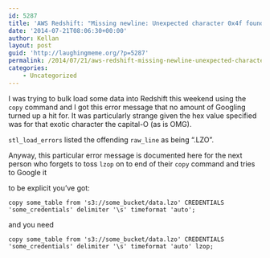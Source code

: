 ```yaml
---
id: 5287
title: 'AWS Redshift: "Missing newline: Unexpected character 0x4f found at location 3"'
date: '2014-07-21T08:06:30+00:00'
author: Kellan
layout: post
guid: 'http://laughingmeme.org/?p=5287'
permalink: /2014/07/21/aws-redshift-missing-newline-unexpected-character-0x4f-found-at-location-3/
categories:
    - Uncategorized
---
```


I was trying to bulk load some data into Redshift this weekend using the `copy` command and I got this error message that no amount of Googling turned up a hit for. It was particularly strange given the hex value specified was for that exotic character the capital-O (as is OMG).

`stl_load_errors` listed the offending `raw_line` as being “.LZO”.

Anyway, this particular error message is documented here for the next person who forgets to toss `lzop` on to end of their `copy` command and tries to Google it

to be explicit you’ve got:

`copy some_table from 's3://some_bucket/data.lzo' CREDENTIALS 'some_credentials' delimiter '\s' timeformat 'auto';`

and you need

`copy some_table from 's3://some_bucket/data.lzo' CREDENTIALS 'some_credentials' delimiter '\s' timeformat 'auto' lzop;`